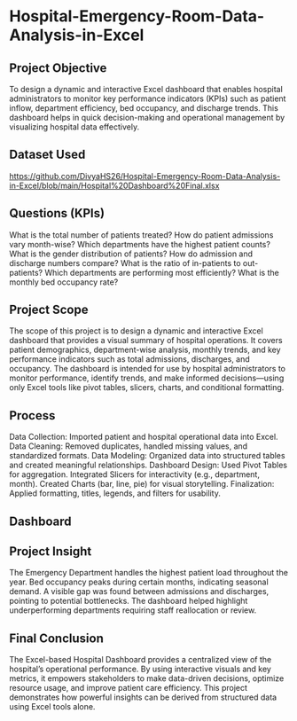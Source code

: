 # Hospital-Emergency-Room-Data-Analysis-in-Excel
## Project Objective 
To design a dynamic and interactive Excel dashboard that enables hospital administrators to monitor key performance indicators (KPIs) such as patient inflow, department efficiency, bed occupancy, and discharge trends. This dashboard helps in quick decision-making and operational management by visualizing hospital data effectively.
## Dataset Used
https://github.com/DivyaHS26/Hospital-Emergency-Room-Data-Analysis-in-Excel/blob/main/Hospital%20Dashboard%20Final.xlsx
## Questions (KPIs)
What is the total number of patients treated?
How do patient admissions vary month-wise?
Which departments have the highest patient counts?
What is the gender distribution of patients?
How do admission and discharge numbers compare?
What is the ratio of in-patients to out-patients?
Which departments are performing most efficiently?
What is the monthly bed occupancy rate?
## Project Scope
The scope of this project is to design a dynamic and interactive Excel dashboard that provides a visual summary of hospital operations. It covers patient demographics, department-wise analysis, monthly trends, and key performance indicators such as total admissions, discharges, and occupancy. The dashboard is intended for use by hospital administrators to monitor performance, identify trends, and make informed decisions—using only Excel tools like pivot tables, slicers, charts, and conditional formatting.
## Process
Data Collection: Imported patient and hospital operational data into Excel.
Data Cleaning: Removed duplicates, handled missing values, and standardized formats.
Data Modeling: Organized data into structured tables and created meaningful relationships.
Dashboard Design:
Used Pivot Tables for aggregation.
Integrated Slicers for interactivity (e.g., department, month).
Created Charts (bar, line, pie) for visual storytelling.
Finalization: Applied formatting, titles, legends, and filters for usability.
## Dashboard

## Project Insight
The Emergency Department handles the highest patient load throughout the year.
Bed occupancy peaks during certain months, indicating seasonal demand.
A visible gap was found between admissions and discharges, pointing to potential bottlenecks.
The dashboard helped highlight underperforming departments requiring staff reallocation or review.
## Final Conclusion
The Excel-based Hospital Dashboard provides a centralized view of the hospital’s operational performance. By using interactive visuals and key metrics, it empowers stakeholders to make data-driven decisions, optimize resource usage, and improve patient care efficiency. This project demonstrates how powerful insights can be derived from structured data using Excel tools alone.
